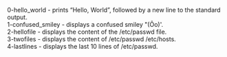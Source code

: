 0-hello_world - prints “Hello, World”, followed by a new line to the standard output.  
1-confused_smiley - displays a confused smiley "(Ôo)'.  
2-hellofile - displays the content of the /etc/passwd file.  
3-twofiles - displays the content of /etc/passwd /etc/hosts.  
4-lastlines - displays the last 10 lines of /etc/passwd.  

